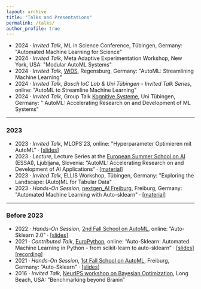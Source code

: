 ```yaml
---
layout: archive
title: "Talks and Presentations"
permalink: /talks/
author_profile: true
---
```


  * 2024 · *Invited Talk*, ML in Science Conference, Tübingen, Germany: "Automated Machine Learning for Science"
  * 2024 · *Invited Talk*, Meta Adaptive Experimentation Workshop, New York, USA: "Modular AutoML Systems"
  * 2024 · *Invited Talk*, [WiDS](https://www.wids-regensburg.de/), Regensburg, Germany: "AutoML: Streamlining Machine Learning"
  * 2024 · *Invited Talk*, *Bosch IoC Lab & Uni Tübingen - Invited Talk Series*, online: "AutoML to Streamline Machine Learning"
  * 2024 · *Invited Talk*, Group Talk [Kognitive Systeme](https://uni-tuebingen.de/en/fakultaeten/mathematisch-naturwissenschaftliche-fakultaet/fachbereiche/informatik/lehrstuehle/kognitive-systeme/), Uni Tübingen, Germany: " AutoML: Accelerating Research on and Development of ML Systems"

---
### 2023

  * 2023 · *Invited Talk*, MLOPS'23, online: "Hyperparameter Optimieren mit AutoML" · [[slides]](https://www.automl.org/wp-content/uploads/2023/11/2023_MLOPs_HPOmitAutoML.pdf)
  * 2023 · *Lecture*, Lecture Series at the [European Summer School on AI](https://essai.si/) (ESSAI), Ljubljana, Slovenia: “AutoML: Accelerating Research on and Development of AI Applications“ · [[material]](https://www.automl.org/talks/)
  * 2023 · *Invited Talk*, ELLIS Workshop, Tübingen, Germany: "Exploring the Landscape: (Auto)ML for Tabular Data"
  * 2023 · *Hands-On Session*, [nextgen_AI Freiburg](https://freiburg-ai.github.io/), Freiburg, Germany: "Automated Machine Learning with Auto-sklearn" · [[material]](https://github.com/automl/auto-sklearn-talks/tree/main/2023_06_06_NextGenAI_Workshop) 

---
### Before 2023
  * 2022 · *Hands-On Session*, [2nd Fall School on AutoML](https://sites.google.com/view/automl-fall-school-2022/home), online: ”Auto-Sklearn 2.0” · [[slides]](https://github.com/automl/auto-sklearn-talks/blob/main/2022_10_10_AutoMLFallSchool2/2022_ASKL_HandsOn.pdf)
  * 2021 · *Contributed Talk*, [EuroPython](https://ep2021.europython.eu/talks/8eJQ6kv-auto-sklearn-automated-machine-learning-in-python/), online: ”Auto-Sklearn: Automated Machine Learning in Python - from scikit-learn to auto-sklearn”
· [[slides]](https://github.com/automl/auto-sklearn-talks/blob/main/2021_07_28_EuroPython/2021_EuroPythonTalk.pdf) [[recording]](https://www.youtube.com/watch?v=ugN8U--oUaU)
  * 2021 · *Hands-On Session*, [1st Fall School on AutoML](https://sites.google.com/view/automlschool21), Freiburg, Germany: ”Auto-Sklearn” · [[slides]](https://github.com/automl/auto-sklearn-talks/blob/main/2021_11_10_AutoMLFallSchool/Feurer_Eggensperger_AutoSklearn_HandsOn_AutoML_School_21.pdf)
  * 2016 · *Invited Talk*, [NeurIPS workshop on Bayesian Optimization](https://bayesopt.github.io/past/2016.html), Long Beach, USA: ”Benchmarking beyond Branin”